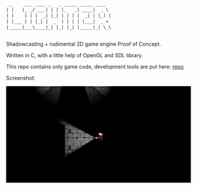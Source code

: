 ```
 _     ___ ____ _   _ _____ _____ ____  
| |   |_ _/ ___| | | |_   _| ____|  _ \ 
| |    | | |  _| |_| | | | |  _| | |_) |
| |___ | | |_| |  _  | | | | |___|  _ < 
|_____|___\____|_| |_| |_| |_____|_| \_\
                                        

```
Shadowcasting + rudimental 2D game engine Proof of Concept.

Written in C, with a little help of OpenGL and SDL library.

This repo contains only game code, development tools are put here: [repo](https://github.com/lukaszszymankiewicz/ltools)

Screenshot:

![A test image](screenshot.gif)
